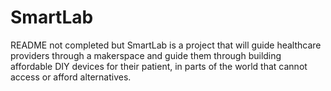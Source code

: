 # SmartLab
README not completed but SmartLab is a project that will guide healthcare providers through a makerspace and guide them through building affordable DIY devices for their patient, in parts of the world that cannot access or afford alternatives.

